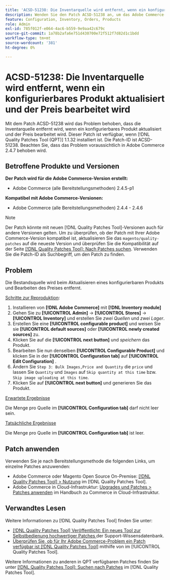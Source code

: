 ```yaml
---
title: 'ACSD-51238: Die Inventarquelle wird entfernt, wenn ein konfigurierbares Produkt aktualisiert und der Preis bearbeitet wird'
description: Wenden Sie den Patch ACSD-51238 an, um das Adobe Commerce-Problem zu beheben, bei dem die Inventarquelle entfernt wird, wenn ein konfigurierbares Produkt aktualisiert und der Preis bearbeitet wird.
feature: Configuration, Inventory, Orders, Products
role: Admin
exl-id: 785f012f-e064-4ac6-b559-9e9aa42c679c
source-git-commit: 1a78b2afa6e751d430700e72f512f7d82d1c1bdd
workflow-type: tm+mt
source-wordcount: '381'
ht-degree: 0%

---
```


# ACSD-51238: Die Inventarquelle wird entfernt, wenn ein konfigurierbares Produkt aktualisiert und der Preis bearbeitet wird

Mit dem Patch ACSD-51238 wird das Problem behoben, dass die Inventarquelle entfernt wird, wenn ein konfigurierbares Produkt aktualisiert und der Preis bearbeitet wird. Dieser Patch ist verfügbar, wenn [!DNL Quality Patches Tool (QPT)] 1.1.32 installiert ist. Die Patch-ID ist ACSD-51238. Beachten Sie, dass das Problem voraussichtlich in Adobe Commerce 2.4.7 behoben wird.

## Betroffene Produkte und Versionen

**Der Patch wird für die Adobe Commerce-Version erstellt:**

* Adobe Commerce (alle Bereitstellungsmethoden) 2.4.5-p1

**Kompatibel mit Adobe Commerce-Versionen:**

* Adobe Commerce (alle Bereitstellungsmethoden) 2.4.4 - 2.4.6

>[!NOTE]
>
>Der Patch könnte mit neuen [!DNL Quality Patches Tool]-Versionen auch für andere Versionen gelten. Um zu überprüfen, ob der Patch mit Ihrer Adobe Commerce-Version kompatibel ist, aktualisieren Sie das `magento/quality-patches` auf die neueste Version und überprüfen Sie die Kompatibilität auf der Seite [[!DNL Quality Patches Tool]: Nach Patches suchen](<https://experienceleague.adobe.com/tools/commerce-quality-patches/index.html?lang=de>). Verwenden Sie die Patch-ID als Suchbegriff, um den Patch zu finden.

## Problem

Die Bestandsquelle wird beim Aktualisieren eines konfigurierbaren Produkts und Bearbeiten des Preises entfernt.

<u>Schritte zur Reproduktion</u>:

1. Installieren von **[!DNL Adobe Commerce]** mit **[!DNL Inventory module]**
1. Gehen Sie zu **[!UICONTROL Admin]** -> **[!UICONTROL Stores]** -> **[!UICONTROL Inventory]** und erstellen Sie *zwei Quellen* und *zwei Lager*.
1. Erstellen Sie eine **[!UICONTROL configurable product]** und weisen Sie sie **[!UICONTROL default sources]** oder **[!UICONTROL newly created sources]** zu.
1. Klicken Sie auf die **[!UICONTROL next button]** und *speichern* das Produkt.
1. Bearbeiten Sie nun denselben **[!UICONTROL Configurable Product]** und klicken Sie in der **[!UICONTROL Configuration tab]** auf **[!UICONTROL Edit Configuration]** .
1. Ändern Sie `Step 3: Bulk Images,Price and Quantity` die `price` und lassen Sie `Quantity` und `Images` auf `Skip quantity at this time` bzw. `Skip image uploading at this time`.
1. Klicken Sie auf **[!UICONTROL next button]** und generieren Sie das Produkt.

<u>Erwartete Ergebnisse</u>

Die Menge pro Quelle im **[!UICONTROL Configuration tab]** darf nicht leer sein.

<u>Tatsächliche Ergebnisse</u>

Die Menge pro Quelle im **[!UICONTROL Configuration tab]** ist leer.

## Patch anwenden

Verwenden Sie je nach Bereitstellungsmethode die folgenden Links, um einzelne Patches anzuwenden:

* Adobe Commerce oder Magento Open Source On-Premise: [[!DNL Quality Patches Tool] > Nutzung](/help/tools/quality-patches-tool/usage.md) im [!DNL Quality Patches Tool].
* Adobe Commerce in Cloud-Infrastruktur: [Upgrades und Patches > Patches anwenden](https://experienceleague.adobe.com/docs/commerce-cloud-service/user-guide/develop/upgrade/apply-patches.html?lang=de) im Handbuch zu Commerce in Cloud-Infrastruktur.

## Verwandtes Lesen

Weitere Informationen zu [!DNL Quality Patches Tool] finden Sie unter:

* [[!DNL Quality Patches Tool] Veröffentlicht: Ein neues Tool zur Selbstbedienung hochwertiger Patches ](https://experienceleague.adobe.com/de/docs/commerce-knowledge-base/kb/announcements/commerce-announcements/magento-quality-patches-released-new-tool-to-self-serve-quality-patches) der Support-Wissensdatenbank.
* [Überprüfen Sie, ob für Ihr Adobe Commerce-Problem ein Patch verfügbar ist [!DNL Quality Patches Tool]](/help/tools/quality-patches-tool/patches-available-in-qpt/check-patch-for-magento-issue-with-magento-quality-patches.md) mithilfe von im [!UICONTROL Quality Patches Tool].


Weitere Informationen zu anderen in QPT verfügbaren Patches finden Sie unter [[!DNL Quality Patches Tool]: Suchen nach Patches](<https://experienceleague.adobe.com/tools/commerce-quality-patches/index.html?lang=de>) im [!DNL Quality Patches Tool].

